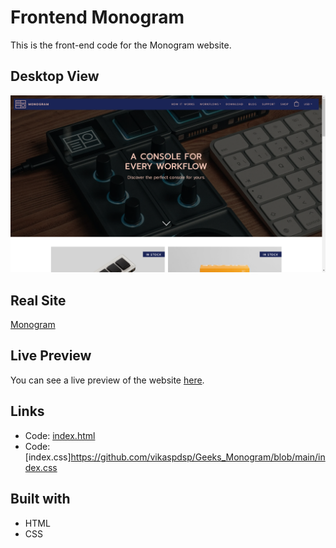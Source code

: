 # Frontend Monogram

This is the front-end code for the Monogram website.

## Desktop View

![Desktop View](images/desktop-view.png)

## Real Site
[Monogram](https://monogramcc.com/shop/)

## Live Preview

You can see a live preview of the website [here](https://vikaspdsp.github.io/Geeks_Monogram/).

## Links

- Code: [index.html](https://github.com/vikaspdsp/Geeks_Monogram/blob/main/index.html)
- Code: [index.css]https://github.com/vikaspdsp/Geeks_Monogram/blob/main/index.css

## Built with

- HTML
- CSS

